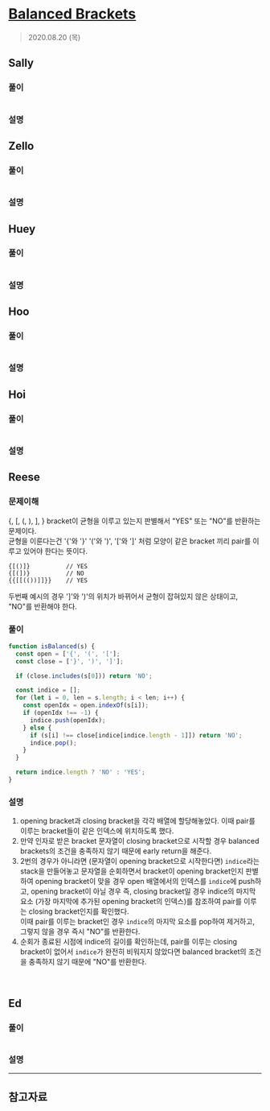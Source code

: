 # [Balanced Brackets](https://www.hackerrank.com/challenges/balanced-brackets/problem?isFullScreen=true)

> 2020.08.20 (목)

## Sally

### 풀이

```js
```

### 설명

## Zello

### 풀이

```js
```

### 설명

## Huey

### 풀이

```js
```

### 설명

## Hoo

### 풀이

```js
```

### 설명

## Hoi

### 풀이

```js
```

### 설명

## Reese

### 문제이해

{, [, (, ), ], } bracket이 균형을 이루고 있는지 판별해서 "YES" 또는 "NO"를 반환하는 문제이다.  
균형을 이룬다는건 '{'와 '}' '('와 ')', '['와 ']' 처럼 모양이 같은 bracket 끼리 pair를 이루고 있어야 한다는 뜻이다.

```
{[()]}          // YES
{[(])}          // NO
{{[[(())]]}}    // YES
```

두번째 예시의 경우 ']'와 ')'의 위치가 바뀌어서 균형이 잡혀있지 않은 상태이고, "NO"를 반환해야 한다.

### 풀이

```js
function isBalanced(s) {
  const open = ['{', '(', '['];
  const close = ['}', ')', ']'];

  if (close.includes(s[0])) return 'NO';

  const indice = [];
  for (let i = 0, len = s.length; i < len; i++) {
    const openIdx = open.indexOf(s[i]);
    if (openIdx !== -1) {
      indice.push(openIdx);
    } else {
      if (s[i] !== close[indice[indice.length - 1]]) return 'NO';
      indice.pop();
    }
  }

  return indice.length ? 'NO' : 'YES';
}
```

### 설명

1. opening bracket과 closing bracket을 각각 배열에 할당해놓았다. 이때 pair를 이루는 bracket들이 같은 인덱스에 위치하도록 했다.
2. 만약 인자로 받은 bracket 문자열이 closing bracket으로 시작할 경우 balanced brackets의 조건을 충족하지 않기 때문에 early return을 해준다.
3. 2번의 경우가 아니라면 (문자열이 opening bracket으로 시작한다면) `indice`라는 stack을 만들어놓고 문자열을 순회하면서 bracket이 opening bracket인지 판별하여 opening bracket이 맞을 경우 open 배열에서의 인덱스를 `indice`에 push하고, opening bracket이 아닐 경우 즉, closing bracket일 경우 indice의 마지막 요소 (가장 마지막에 추가된 opening bracket의 인덱스)를 참조하여 pair를 이루는 closing bracket인지를 확인했다.  
   이때 pair를 이루는 bracket인 경우 `indice`의 마지막 요소를 pop하여 제거하고, 그렇지 않을 경우 즉시 "NO"를 반환한다.
4. 순회가 종료된 시점에 indice의 길이를 확인하는데, pair를 이루는 closing bracket이 없어서 `indice`가 완전히 비워지지 않았다면 balanced bracket의 조건을 충족하지 않기 때문에 "NO"를 반환한다.

<br />

## Ed

### 풀이

```js
```

### 설명

---

## 참고자료
